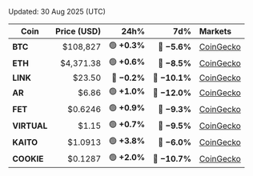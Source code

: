 Updated: 30 Aug 2025 (UTC)

| Coin       | Price (USD) | 24h%           | 7d%           | Markets |
|------------|------------:|---------------:|--------------:|:--------|
| **BTC**    | $108,827    | 🟢 **+0.3%**    | 🔴 **−5.6%**  | [CoinGecko](https://www.coingecko.com/en/coins/bitcoin) |
| **ETH**    | $4,371.38   | 🟢 **+0.6%**    | 🔴 **−8.5%**  | [CoinGecko](https://www.coingecko.com/en/coins/ethereum) |
| **LINK**   | $23.50      | 🔴 **−0.2%**    | 🔴 **−10.1%** | [CoinGecko](https://www.coingecko.com/en/coins/chainlink) |
| **AR**     | $6.86       | 🟢 **+1.0%**    | 🔴 **−12.0%** | [CoinGecko](https://www.coingecko.com/en/coins/arweave) |
| **FET**    | $0.6246     | 🟢 **+0.9%**    | 🔴 **−9.3%**  | [CoinGecko](https://www.coingecko.com/en/coins/artificial-superintelligence-alliance) |
| **VIRTUAL**| $1.15       | 🟢 **+0.7%**    | 🔴 **−9.5%**  | [CoinGecko](https://www.coingecko.com/en/coins/virtual-protocol) |
| **KAITO**  | $1.0913     | 🟢 **+3.8%**    | 🔴 **−6.0%**  | [CoinGecko](https://www.coingecko.com/en/coins/kaito) |
| **COOKIE** | $0.1287     | 🟢 **+2.0%**    | 🔴 **−10.7%** | [CoinGecko](https://www.coingecko.com/en/coins/cookie) |
